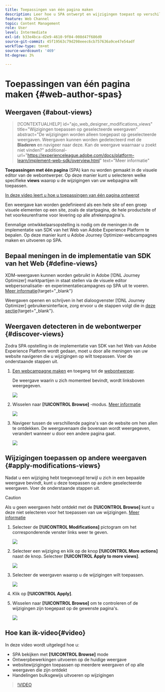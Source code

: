```yaml
---
title: Toepassingen van één pagina maken
description: Leer hoe u SPA ontwerpt en wijzigingen toepast op verschillende weergaven in Journey Optimizer
feature: Web Channel
topic: Content Management
role: User
level: Intermediate
exl-id: b33e4bca-d2e9-4610-9f04-008d47f686d0
source-git-commit: 45f19563c79d298eeec6cb757636a9ce47e54adf
workflow-type: tm+mt
source-wordcount: '469'
ht-degree: 3%

---
```


# Toepassingen van één pagina maken {#web-author-spas}

## Weergaven {#about-views}

>[!CONTEXTUALHELP]
>id="ajo_web_designer_modifications_views"
>title="Wijzigingen toepassen op geselecteerde weergaven"
>abstract="De wijzigingen worden alleen toegepast op geselecteerde weergaven. Weergaven kunnen worden gedetecteerd met de **Bladeren** en navigeer naar deze. Kan de weergave waarnaar u zoekt niet vinden?"
>additional-url="https://experienceleague.adobe.com/docs/platform-learn/implement-web-sdk/overview.html" text="Meer informatie"

**Toepassingen met één pagina** (SPA) kan nu worden gemaakt in de visuele editor van de webontwerper. Op deze manier kunt u selecteren welke specifieke **views** waarop u de wijzigingen van uw webpagina wilt toepassen.

[In deze video leert u hoe u toepassingen van één pagina ontwerpt](#video)

Een weergave kan worden gedefinieerd als een hele site of een groep visuele elementen op een site, zoals de startpagina, de hele productsite of het voorkeurenframe voor levering op alle afrekenpagina&#39;s.

Eenmalige ontwikkelaarsopstelling is nodig om de meningen in de implementatie van SDK van het Web van Adobe Experience Platform te bepalen. Op deze manier kunt u Adobe Journey Optimizer-webcampagnes maken en uitvoeren op SPA.

## Bepaal meningen in de implementatie van SDK van het Web {#define-views}

XDM-weergaven kunnen worden gebruikt in Adobe [!DNL Journey Optimizer] marktpartijen in staat stellen via de visuele editor webpersonalisatie- en experimentatiecampagnes op SPA uit te voeren. [Meer informatie](https://experienceleague.adobe.com/docs/experience-platform/edge/personalization/ajo/web-spa-implementation.html){target="_blank"}

Weergaven openen en schrijven in het dialoogvenster [!DNL Journey Optimizer] gebruikersinterface, zorg ervoor u de stappen volgt die in [deze sectie](https://experienceleague.adobe.com/docs/experience-platform/edge/personalization/ajo/web-spa-implementation.html#implement-xdm-views){target="_blank"}.

## Weergaven detecteren in de webontwerper {#discover-views}

Zodra SPA opstelling in de implementatie van SDK van het Web van Adobe Experience Platform wordt gedaan, moet u door alle meningen van uw website navigeren die u wijzigingen op wilt toepassen. Voer de onderstaande stappen uit.

1. [Een webcampagne maken](create-web.md) en toegang tot de [webontwerper](edit-web-content.md).

   De weergave waarin u zich momenteel bevindt, wordt linksboven weergegeven.

   ![](assets/web-designer-view-home.png)

1. Wisselen naar **[!UICONTROL Browse]** -modus. [Meer informatie](../web/edit-web-content.md#browse-mode)

   ![](assets/web-designer-view-browse.png)

1. Navigeer tussen de verschillende pagina&#39;s van de website om hen allen te ontdekken. De weergavenaam die bovenaan wordt weergegeven, verandert wanneer u door een andere pagina gaat.

   ![](assets/web-designer-other-view.png)

## Wijzigingen toepassen op andere weergaven {#apply-modifications-views}

Nadat u een wijziging hebt toegevoegd terwijl u zich in een bepaalde weergave bevindt, kunt u deze toepassen op andere geselecteerde weergaven. Voer de onderstaande stappen uit.

>[!CAUTION]
>
>Als u geen weergaven hebt ontdekt met de **[!UICONTROL Browse]** kunt u deze niet selecteren voor het toepassen van uw wijzigingen. [Meer informatie](#discover-views)

1. Selecteer de **[!UICONTROL Modifications]** pictogram om het corresponderende venster links weer te geven.

   ![](assets/web-designer-view-modifications-pane.png)

1. Selecteer een wijziging en klik op de knop **[!UICONTROL More actions]** naast de knop. Selecteer **[!UICONTROL Apply to more views]**.

   ![](assets/web-designer-modifications-more-actions.png)

1. Selecteer de weergaven waarop u de wijzigingen wilt toepassen.

   ![](assets/web-designer-modifications-apply-to.png)

1. Klik op **[!UICONTROL Apply]**.

1. Wisselen naar **[!UICONTROL Browse]** om te controleren of de wijzigingen zijn toegepast op de gewenste pagina&#39;s.

   ![](assets/web-designer-modifications-applied-view.png)

## Hoe kan ik-video{#video}

In deze video wordt uitgelegd hoe u:

* SPA bekijken met **[!UICONTROL Browse]** mode
* Ontwerpbewerkingen uitvoeren op de huidige weergave
* websitewijzigingen toepassen op meerdere weergaven of op alle weergaven die zijn ontdekt
* Handelingen bulksgewijs uitvoeren op wijzigingen

>[!VIDEO](https://video.tv.adobe.com/v/3424536/?quality=12&learn=on)

